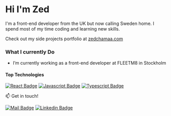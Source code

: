 # Hi I'm Zed

I'm a front-end developer from the UK but now calling Sweden home. I spend most of my time coding and learning new skills.  

Check out my side projects portfolio at [zedchamaa.com](https://zedchamaa.com) 

### What I currently Do

- I’m currently working as a front-end developer at FLEETM8 in Stockholm

#### Top Technologies

[![React Badge](https://img.shields.io/badge/-React-61DBFB?style=for-the-badge&labelColor=black&logo=react&logoColor=61DBFB)](#) [![Javascript Badge](https://img.shields.io/badge/-Javascript-F0DB4F?style=for-the-badge&labelColor=black&logo=javascript&logoColor=F0DB4F)](#) [![Typescript Badge](https://img.shields.io/badge/-Typescript-007acc?style=for-the-badge&labelColor=black&logo=typescript&logoColor=007acc)](#)

:mailbox: Get in touch!

[![Mail Badge](https://img.shields.io/badge/-zedchamaa-c0392b?style=flat&labelColor=c0392b&logo=gmail&logoColor=white)](mailto:dev@zedchamaa.com)
[![Linkedin Badge](https://img.shields.io/badge/-zedchamaa-0e76a8?style=flat&labelColor=0e76a8&logo=linkedin&logoColor=white)](https://www.linkedin.com/in/zedchamaa/)
